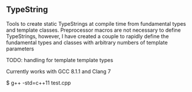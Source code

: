TypeString
----------

Tools to create static TypeStrings at compile time from fundamental types and
template classes. Preprocessor macros are not necessary to define TypeStrings,
however, I have created a couple to rapidly define the fundamental types and
classes with arbitrary numbers of template parameters

TODO:  handling for template template types

Currently works with GCC 8.1.1 and Clang 7

$ g++ -std=c++11 test.cpp


